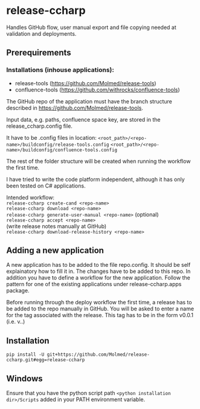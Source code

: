 # release-ccharp

Handles GitHub flow, user manual export and file copying needed at validation and deployments. 

## Prerequirements
### Installations  (inhouse applications):
* release-tools (https://github.com/Molmed/release-tools)
* confluence-tools (https://github.com/withrocks/confluence-tools)

The GitHub repo of the application must have the branch structure described in https://github.com/Molmed/release-tools.

Input data, e.g. paths, confluence space key, are stored in the release_ccharp.config file.

It have to be .config files in location:
``<root_path>/<repo-name>/buildconfig/release-tools.config``
``<root_path>/<repo-name>/buildconfig/confluence-tools.config``

The rest of the folder structure will be created when running the workflow the first time.

I have tried to write the code platform independent, although it has only been tested on C# applications. 

Intended workflow:  
``release-ccharp create-cand <repo-name>``  
``release-ccharp download <repo-name>``  
``release-ccharp generate-user-manual <repo-name>`` (optional)  
``release-ccharp accept <repo-name>``  
(write release notes manually at GitHub)  
``release-ccharp download-release-history <repo-name>``  

## Adding a new application
A new application has to be added to the file repo.config. It should be self explainatory how to fill it in.
The changes have to be added to this repo. In addition you have to define a workflow for the new application.
Follow the pattern for one of the existing applications under release-ccharp.apps package.

Before running through the deploy workflow the first time, a release has to be added to the repo manually in
GitHub. You will be asked to enter a name for the tag associated with the release. This tag has to be in the
form v0.0.1 (i.e. v<major>.<minor>.<patch>)
## Installation
``pip install -U git+https://github.com/Molmed/release-ccharp.git#egg=release-ccharp``

## Windows
Ensure that you have the python script path ``<python installation dir>/Scripts`` added in your PATH environment variable.

